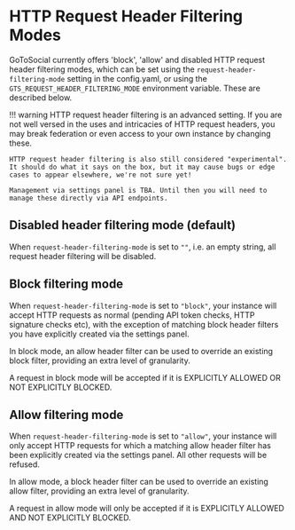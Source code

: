 # HTTP Request Header Filtering Modes

GoToSocial currently offers 'block', 'allow' and disabled HTTP request header filtering modes, which can be set using the `request-header-filtering-mode` setting in the config.yaml, or using the `GTS_REQUEST_HEADER_FILTERING_MODE` environment variable. These are described below.

!!! warning
    HTTP request header filtering is an advanced setting. If you are not well versed in the uses and intricacies of HTTP request headers, you may break federation or even access to your own instance by changing these.

    HTTP request header filtering is also still considered "experimental". It should do what it says on the box, but it may cause bugs or edge cases to appear elsewhere, we're not sure yet!

    Management via settings panel is TBA. Until then you will need to manage these directly via API endpoints.

## Disabled header filtering mode (default)

When `request-header-filtering-mode` is set to `""`, i.e. an empty string, all request header filtering will be disabled.

## Block filtering mode

When `request-header-filtering-mode` is set to `"block"`, your instance will accept HTTP requests as normal (pending API token checks, HTTP signature checks etc), with the exception of matching block header filters you have explicitly created via the settings panel.

In block mode, an allow header filter can be used to override an existing block filter, providing an extra level of granularity.

A request in block mode will be accepted if it is EXPLICITLY ALLOWED OR NOT EXPLICITLY BLOCKED.

## Allow filtering mode

When `request-header-filtering-mode` is set to `"allow"`, your instance will only accept HTTP requests for which a matching allow header filter has been explicitly created via the settings panel. All other requests will be refused.

In allow mode, a block header filter can be used to override an existing allow filter, providing an extra level of granularity.

A request in allow mode will only be accepted if it is EXPLICITLY ALLOWED AND NOT EXPLICITLY BLOCKED.